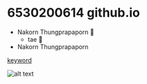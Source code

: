 # 6530200614 github.io

- Nakorn Thungprapaporn :sunflower:
    - tae :sunflower:
- Nakorn Thungprapaporn



[keyword](Digital-Certificate)

![alt text](https://github.com/taedate/taedate.github.io/blob/main/tae.png?raw=true)